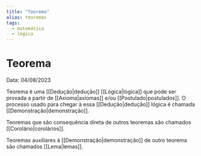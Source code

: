 ```yaml
---
title: "Teorema"
alias: teoremas
tags:
  - matemática
  - lógica
---
```


# Teorema

Data: 04/08/2023

Teorema é uma [[Dedução|dedução]] [[Lógica|lógica]] que pode ser provada a partir de [[Axioma|axiomas]] e/ou [[Postulado|postulados]].
O processo usado para chegar à essa [[Dedução|dedução]] lógica é chamada [[Demonstração|demonstração]].

Teoremas que são consequência direta de outros teoremas são chamados [[Corolário|corolários]].

Teoremas auxiliares à [[Demonstração|demonstração]] de outro teorema são chamados [[Lema|lemas]].

